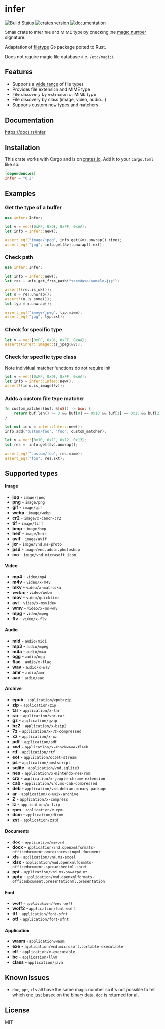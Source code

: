 # infer

![Build Status](https://github.com/bojand/infer/workflows/build/badge.svg)
[![crates version](https://img.shields.io/crates/v/infer.svg)](https://crates.io/crates/infer)
[![documentation](https://docs.rs/infer/badge.svg)](https://docs.rs/infer)

Small crate to infer file and MIME type by checking the
[magic number](https://en.wikipedia.org/wiki/Magic_number_(programming)) signature. 

Adaptation of [filetype](https://github.com/h2non/filetype) Go package ported to Rust. 

Does not require magic file database (i.e. `/etc/magic`). 

## Features

- Supports a [wide range](#supported-types) of file types
- Provides file extension and MIME type
- File discovery by extension or MIME type
- File discovery by class (image, video, audio...)
- Supports custom new types and matchers

## Documentation

https://docs.rs/infer

## Installation

This crate works with Cargo and is on
[crates.io](https://crates.io/crates/infer). Add it to your `Cargo.toml`
like so:

```toml
[dependencies]
infer = "0.2"
```

## Examples

### Get the type of a buffer

```rust
use infer::Infer;

let v = vec![0xFF, 0xD8, 0xFF, 0xAA];
let info = Infer::new();

assert_eq!("image/jpeg", info.get(&v).unwrap().mime);
assert_eq!("jpg", info.get(&v).unwrap().ext);
```

### Check path

```rust
use infer::Infer;

let info = Infer::new();
let res = info.get_from_path("testdata/sample.jpg");

assert!(res.is_ok());
let o = res.unwrap();
assert!(o.is_some());
let typ = o.unwrap();

assert_eq!("image/jpeg", typ.mime);
assert_eq!("jpg", typ.ext);
```

### Check for specific type

```rust
let v = vec![0xFF, 0xD8, 0xFF, 0xAA];
assert!(infer::image::is_jpeg(&v));
```

### Check for specific type class
Note individual matcher functions do not require init

```rust
let v = vec![0xFF, 0xD8, 0xFF, 0xAA];
let info = infer::Infer::new();
assert!(info.is_image(&v));
```

### Adds a custom file type matcher
    
```rust
fn custom_matcher(buf: &[u8]) -> bool {
    return buf.len() >= 3 && buf[0] == 0x10 && buf[1] == 0x11 && buf[2] == 0x12;
}

let mut info = infer::Infer::new();
info.add("custom/foo", "foo", custom_matcher);

let v = vec![0x10, 0x11, 0x12, 0x13];
let res =  info.get(&v).unwrap();

assert_eq!("custom/foo", res.mime);
assert_eq!("foo", res.ext);
```

## Supported types

#### Image

- **jpg** - `image/jpeg`
- **png** - `image/png`
- **gif** - `image/gif`
- **webp** - `image/webp`
- **cr2** - `image/x-canon-cr2`
- **tif** - `image/tiff`
- **bmp** - `image/bmp`
- **heif** - `image/heif`
- **avif** - `image/avif`
- **jxr** - `image/vnd.ms-photo`
- **psd** - `image/vnd.adobe.photoshop`
- **ico** - `image/vnd.microsoft.icon`

#### Video

- **mp4** - `video/mp4`
- **m4v** - `video/x-m4v`
- **mkv** - `video/x-matroska`
- **webm** - `video/webm`
- **mov** - `video/quicktime`
- **avi** - `video/x-msvideo`
- **wmv** - `video/x-ms-wmv`
- **mpg** - `video/mpeg`
- **flv** - `video/x-flv`

#### Audio

- **mid** - `audio/midi`
- **mp3** - `audio/mpeg`
- **m4a** - `audio/m4a`
- **ogg** - `audio/ogg`
- **flac** - `audio/x-flac`
- **wav** - `audio/x-wav`
- **amr** - `audio/amr`
- **aac** - `audio/aac`

#### Archive

- **epub** - `application/epub+zip`
- **zip** - `application/zip`
- **tar** - `application/x-tar`
- **rar** - `application/vnd.rar`
- **gz** - `application/gzip`
- **bz2** - `application/x-bzip2`
- **7z** - `application/x-7z-compressed`
- **xz** - `application/x-xz`
- **pdf** - `application/pdf`
- **swf** - `application/x-shockwave-flash`
- **rtf** - `application/rtf`
- **eot** - `application/octet-stream`
- **ps** - `application/postscript`
- **sqlite** - `application/vnd.sqlite3`
- **nes** - `application/x-nintendo-nes-rom`
- **crx** - `application/x-google-chrome-extension`
- **cab** - `application/vnd.ms-cab-compressed`
- **deb** - `application/vnd.debian.binary-package`
- **ar** - `application/x-unix-archive`
- **Z** - `application/x-compress`
- **lz** - `application/x-lzip`
- **rpm** - `application/x-rpm`
- **dcm** - `application/dicom`
- **zst** - `application/zstd`

#### Documents

- **doc** - `application/msword`
- **docx** - `application/vnd.openxmlformats-officedocument.wordprocessingml.document`
- **xls** - `application/vnd.ms-excel`
- **xlsx** - `application/vnd.openxmlformats-officedocument.spreadsheetml.sheet`
- **ppt** - `application/vnd.ms-powerpoint`
- **pptx** - `application/vnd.openxmlformats-officedocument.presentationml.presentation`

#### Font

- **woff** - `application/font-woff`
- **woff2** - `application/font-woff`
- **ttf** - `application/font-sfnt`
- **otf** - `application/font-sfnt`

#### Application

- **wasm** - `application/wasm`
- **exe** - `application/vnd.microsoft.portable-executable`
- **elf** - `application/x-executable`
- **bc** - `application/llvm`
- **class** - `application/java`

## Known Issues

- `doc`, `ppt`, `xls` all have the same magic number so it's not possible to tell which one just based on the binary data. `doc` is returned for all.

## License

MIT
